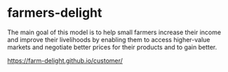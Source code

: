 # farmers-delight

The main goal of this model is to help small farmers increase their income and improve their livelihoods by enabling them to access higher-value markets and negotiate better prices for their products and to gain better.

 https://farm-delight.github.io/customer/

